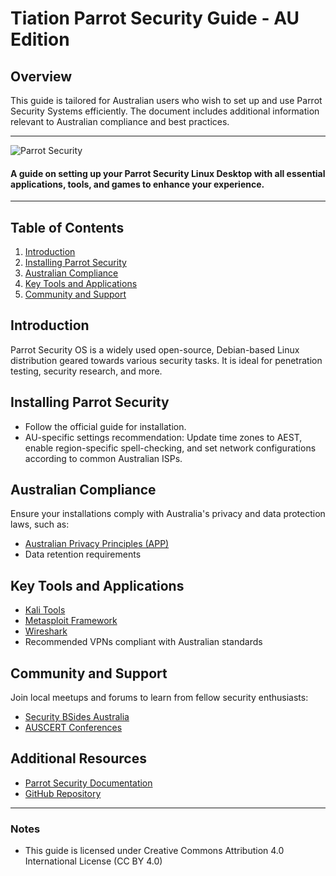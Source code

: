 # Tiation Parrot Security Guide - AU Edition

## Overview
This guide is tailored for Australian users who wish to set up and use Parrot Security Systems efficiently. The document includes additional information relevant to Australian compliance and best practices.

---

![Parrot Security](https://user-images.githubusercontent.com/45159366/128566111-d3bf3de5-d414-432f-a4bf-0049a27570a5.png)

#### A guide on setting up your Parrot Security Linux Desktop with all essential applications, tools, and games to enhance your experience.

---

## Table of Contents
1. [Introduction](#introduction)
2. [Installing Parrot Security](#installing-parrot-security)
3. [Australian Compliance](#australian-compliance)
4. [Key Tools and Applications](#key-tools-and-applications)
5. [Community and Support](#community-and-support)

## Introduction
Parrot Security OS is a widely used open-source, Debian-based Linux distribution geared towards various security tasks. It is ideal for penetration testing, security research, and more.

## Installing Parrot Security
- Follow the official guide for installation.
- AU-specific settings recommendation: Update time zones to AEST, enable region-specific spell-checking, and set network configurations according to common Australian ISPs.

## Australian Compliance
Ensure your installations comply with Australia's privacy and data protection laws, such as:
- [Australian Privacy Principles (APP)](https://www.oaic.gov.au/privacy/australian-privacy-principles/)
- Data retention requirements

## Key Tools and Applications
- [Kali Tools](https://www.kali.org/tools/)
- [Metasploit Framework](https://www.metasploit.com/)
- [Wireshark](https://www.wireshark.org/)
- Recommended VPNs compliant with Australian standards

## Community and Support
Join local meetups and forums to learn from fellow security enthusiasts:
- [Security BSides Australia](https://www.bsidesau.com/)
- [AUSCERT Conferences](https://www.auscert.org.au/conference/)

## Additional Resources
- [Parrot Security Documentation](https://www.parrotsec.org/docs)
- [GitHub Repository](https://github.com/tiation/Parrot-Security-Guide)

---

### Notes
- This guide is licensed under Creative Commons Attribution 4.0 International License (CC BY 4.0)
